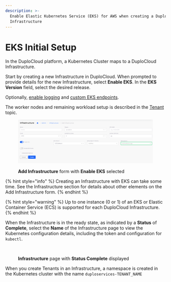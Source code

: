 ```yaml
---
description: >-
  Enable Elastic Kubernetes Service (EKS) for AWS when creating a DuploCloud
  Infrastructure
---
```


# EKS Initial Setup

In the DuploCloud platform, a Kubernetes Cluster maps to a DuploCloud Infrastructure.&#x20;

Start by creating a new Infrastructure in DuploCloud. When prompted to provide details for the new Infrastructure, select **Enable EKS**. In the **EKS Version** field, select the desired release.

Optionally, [enable logging](../disaster-recovery/kubernetes-cluster/enable-eks-logs.md) and [custom EKS endpoints](../disaster-recovery/kubernetes-cluster/enable-eks-endpoints.md).

The worker nodes and remaining workload setup is described in the [Tenant](../tenant-environment.md) topic.

<figure><img src="../../../.gitbook/assets/AWS_Infra_logs1 (1).png" alt=""><figcaption><p><strong>Add Infrastructure</strong> form with <strong>Enable EKS</strong> selected </p></figcaption></figure>

{% hint style="info" %}
Creating an Infrastructure with EKS can take some time. See the Infrastructure section for details about other elements on the Add Infrastructure form.
{% endhint %}

{% hint style="warning" %}
Up to one instance (0 or 1) of an EKS or Elastic Container Service (ECS) is supported for each DuploCloud Infrastructure. &#x20;
{% endhint %}

When the Infrastructure is in the ready state, as indicated by a **Status** of **Complete**, select the **Name** of the Infrastructure page to view the Kubernetes configuration details, including the token and configuration for `kubectl`.&#x20;

<figure><img src="../../../.gitbook/assets/Infrastructure_Complete_AWS.png" alt=""><figcaption><p><strong>Infrastructure</strong> page with <strong>Status Complete</strong> displayed</p></figcaption></figure>

When you create Tenants in an Infrastructure, a namespace is created in the Kubernetes cluster with the name `duploservices-TENANT_NAME`
